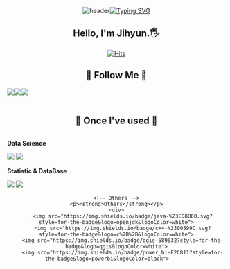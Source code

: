 <div align="center">

![header](https://capsule-render.vercel.app/api?type=waving&color=auto&text=&animation=twinkling&height=80)[![Typing SVG](https://readme-typing-svg.demolab.com?font=Alkatra&size=45&duration=3500&pause=3&color=4D5061&center=true&vCenter=true&multiline=true&repeat=true&width=1000&height=100&lines=ozzzih's+GitHub)](https://git.io/typing-svg)

</div>

<div align=center>
    
## Hello, I'm Jihyun.🖐
[![Hits](https://hits.seeyoufarm.com/api/count/incr/badge.svg?url=https%3A%2F%2Fgithub.com%2Fozzzih&count_bg=%23EC9FBE&title_bg=%23F041A5&icon=&icon_color=%23E7E7E7&title=hits&edge_flat=false)](https://github.com/ozzzih)
<br>


 ## 🎈 Follow Me 🎈  
<div style="display:flex; flex-direction:row;">
    <a href="https://ozzzih.tistory.com">
        <img src="https://img.shields.io/badge/Tistory-000000?style=for-the-badge&logo=Tistory&logoColor=white"> 
    </a>
    <a href="https://www.linkedin.com/in/%EC%A7%80%ED%98%84-%EC%98%A4-a99651262/">
        <img src="https://img.shields.io/badge/linkedin-%230077B5.svg?style=for-the-badge&logo=linkedin&logoColor=white"> 
    </a> 
    <a href="mailto:dhwlgus3031@gmail.com">
        <img src="https://img.shields.io/badge/Gmail-EA4335?style=for-the-badge&logo=Gmail&logoColor=white"> 
    </a>
</div><br>

## 🔨 Once I've used 🔨
<div style="display:flex; flex-direction:column; align-items:flex-start;">
    <!-- Data Science -->
    <p><strong>Data Science</strong></p>
    <div>
        <img src="https://img.shields.io/badge/python-3670A0?style=for-the-badge&logo=python&logoColor=ffdd54"> 
        <img src="https://img.shields.io/badge/TensorFlow-%23FF6F00.svg?style=for-the-badge&logo=TensorFlow&logoColor=white"> 
    </div>
    <!-- Statistic & DataBase -->
    <p><strong>Statistic & DataBase </strong></p>
    <div>
        <img src="https://img.shields.io/badge/RStudio-4285F4?style=for-the-badge&logo=rstudio&logoColor=white"> 
        <img src="https://img.shields.io/badge/mysql-4479A1?style=for-the-badge&logo=mysql&logoColor=white"> 
    </div> 

    <!-- Others -->
    <p><strong>Others</strong></p>
    <div>
        <img src="https://img.shields.io/badge/java-%23ED8B00.svg?style=for-the-badge&logo=openjdk&logoColor=white">
        <img src="https://img.shields.io/badge/c++-%2300599C.svg?style=for-the-badge&logo=c%2B%2B&logoColor=white">
        <img src="https://img.shields.io/badge/qgis-589632?style=for-the-badge&logo=qgis&logoColor=white">
        <img src="https://img.shields.io/badge/power_bi-F2C811?style=for-the-badge&logo=powerbi&logoColor=black">      
</div><br>
</div>

<!--![Top Langs](https://github-readme-stats.vercel.app/api/top-langs/?username=ozzzih&layout=compact)

**ozzzih/ozzzih** is a ✨ _special_ ✨ repository because its `README.md` (this file) appears on your GitHub profile.

Here are some ideas to get you started:

- 🔭 I’m currently working on ...
- 🌱 I’m currently learning ...
- 👯 I’m looking to collaborate on ...
- 🤔 I’m looking for help with ...
- 💬 Ask me about ...
- 📫 How to reach me: ...
- 😄 Pronouns: ...
- ⚡ Fun fact: ...
-->
  
</div>
 <!-- <img src="https://github.com/ozzzih/ozzzih/blob/output/github-contribution-grid-snake.svg"/> -->



